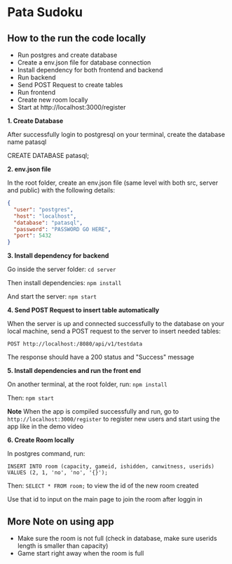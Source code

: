 # Pata Sudoku

## How to the run the code locally

- Run postgres and create database
- Create a env.json file for database connection
- Install dependency for both frontend and backend
- Run backend
- Send POST Request to create tables
- Run frontend
- Create new room locally
- Start at http://localhost:3000/register

**1. Create Database**

After successfully login to postgresql on your terminal, create the database name patasql

CREATE DATABASE patasql;

**2. env.json file**

In the root folder, create an env.json file (same level with both src, server and public) with the following details:

```json
{
  "user": "postgres",
  "host": "localhost",
  "database": "patasql",
  "password": "PASSWORD GO HERE",
  "port": 5432
}
```

**3. Install dependency for backend**

Go inside the server folder: `cd server`

Then install dependencies: `npm install`

And start the server: `npm start`

**4. Send POST Request to insert table automatically**

When the server is up and connected successfully to the database on your local machine, send a POST request to the server to insert needed tables:

`POST http://localhost:/8080/api/v1/testdata`

The response should have a 200 status and "Success" message

**5. Install dependencies and run the front end**

On another terminal, at the root folder, run: `npm install`

Then: `npm start`

**Note** When the app is compiled successfully and run, go to `http://localhost:3000/register` to register new users and start using the app like in the demo video

**6. Create Room locally**

In postgres command, run:

`INSERT INTO room (capacity, gameid, ishidden, canwitness, userids) VALUES (2, 1, 'no', 'no', '{}');`

Then: `SELECT * FROM room;` to view the id of the new room created

Use that id to input on the main page to join the room after loggin in

## More Note on using app

- Make sure the room is not full (check in database, make sure userids length is smaller than capacity)
- Game start right away when the room is full

